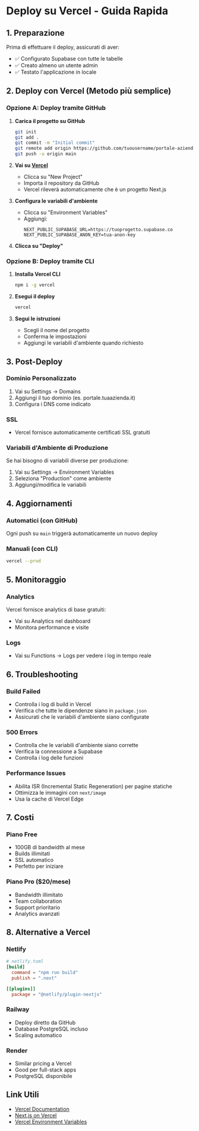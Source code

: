 # Deploy su Vercel - Guida Rapida

## 1. Preparazione

Prima di effettuare il deploy, assicurati di aver:
- ✅ Configurato Supabase con tutte le tabelle
- ✅ Creato almeno un utente admin
- ✅ Testato l'applicazione in locale

## 2. Deploy con Vercel (Metodo più semplice)

### Opzione A: Deploy tramite GitHub

1. **Carica il progetto su GitHub**
   ```bash
   git init
   git add .
   git commit -m "Initial commit"
   git remote add origin https://github.com/tuousername/portale-aziendale.git
   git push -u origin main
   ```

2. **Vai su [Vercel](https://vercel.com)**
   - Clicca su "New Project"
   - Importa il repository da GitHub
   - Vercel rileverà automaticamente che è un progetto Next.js

3. **Configura le variabili d'ambiente**
   - Clicca su "Environment Variables"
   - Aggiungi:
     ```
     NEXT_PUBLIC_SUPABASE_URL=https://tuoprogetto.supabase.co
     NEXT_PUBLIC_SUPABASE_ANON_KEY=tua-anon-key
     ```

4. **Clicca su "Deploy"**

### Opzione B: Deploy tramite CLI

1. **Installa Vercel CLI**
   ```bash
   npm i -g vercel
   ```

2. **Esegui il deploy**
   ```bash
   vercel
   ```

3. **Segui le istruzioni**
   - Scegli il nome del progetto
   - Conferma le impostazioni
   - Aggiungi le variabili d'ambiente quando richiesto

## 3. Post-Deploy

### Dominio Personalizzato
1. Vai su Settings → Domains
2. Aggiungi il tuo dominio (es. portale.tuaazienda.it)
3. Configura i DNS come indicato

### SSL
- Vercel fornisce automaticamente certificati SSL gratuiti

### Variabili d'Ambiente di Produzione
Se hai bisogno di variabili diverse per produzione:
1. Vai su Settings → Environment Variables
2. Seleziona "Production" come ambiente
3. Aggiungi/modifica le variabili

## 4. Aggiornamenti

### Automatici (con GitHub)
Ogni push su `main` triggerà automaticamente un nuovo deploy

### Manuali (con CLI)
```bash
vercel --prod
```

## 5. Monitoraggio

### Analytics
Vercel fornisce analytics di base gratuiti:
- Vai su Analytics nel dashboard
- Monitora performance e visite

### Logs
- Vai su Functions → Logs per vedere i log in tempo reale

## 6. Troubleshooting

### Build Failed
- Controlla i log di build in Vercel
- Verifica che tutte le dipendenze siano in `package.json`
- Assicurati che le variabili d'ambiente siano configurate

### 500 Errors
- Controlla che le variabili d'ambiente siano corrette
- Verifica la connessione a Supabase
- Controlla i log delle funzioni

### Performance Issues
- Abilita ISR (Incremental Static Regeneration) per pagine statiche
- Ottimizza le immagini con `next/image`
- Usa la cache di Vercel Edge

## 7. Costi

### Piano Free
- 100GB di bandwidth al mese
- Builds illimitati
- SSL automatico
- Perfetto per iniziare

### Piano Pro ($20/mese)
- Bandwidth illimitato
- Team collaboration
- Support prioritario
- Analytics avanzati

## 8. Alternative a Vercel

### Netlify
```toml
# netlify.toml
[build]
  command = "npm run build"
  publish = ".next"

[[plugins]]
  package = "@netlify/plugin-nextjs"
```

### Railway
- Deploy diretto da GitHub
- Database PostgreSQL incluso
- Scaling automatico

### Render
- Similar pricing a Vercel
- Good per full-stack apps
- PostgreSQL disponibile

## Link Utili

- [Vercel Documentation](https://vercel.com/docs)
- [Next.js on Vercel](https://vercel.com/docs/frameworks/nextjs)
- [Vercel Environment Variables](https://vercel.com/docs/concepts/projects/environment-variables)
